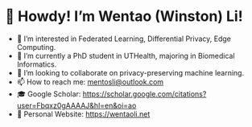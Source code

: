 # 👋 Howdy! I’m Wentao (Winston) Li!
- 👀 I’m interested in Federated Learning, Differential Privacy, Edge Computing.
- 🌱 I’m currently a PhD student in UTHealth, majoring in Biomedical Informatics.
- 💞️ I’m looking to collaborate on privacy-preserving machine learning.
- 📫 How to reach me: mentosli@outlook.com
- 🎓 Google Scholar: https://scholar.google.com/citations?user=Fbqxz0gAAAAJ&hl=en&oi=ao
- 💾 Personal Website: https://wentaoli.net

<!---
Li-Wentao/Li-Wentao is a ✨ special ✨ repository because its `README.md` (this file) appears on your GitHub profile.
You can click the Preview link to take a look at your changes.
--->
